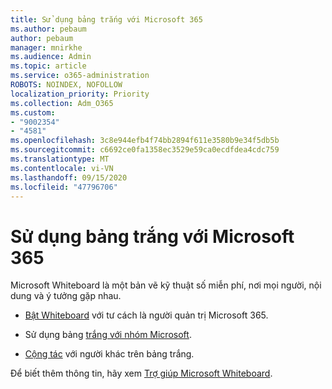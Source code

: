 ```yaml
---
title: Sử dụng bảng trắng với Microsoft 365
ms.author: pebaum
author: pebaum
manager: mnirkhe
ms.audience: Admin
ms.topic: article
ms.service: o365-administration
ROBOTS: NOINDEX, NOFOLLOW
localization_priority: Priority
ms.collection: Adm_O365
ms.custom:
- "9002354"
- "4581"
ms.openlocfilehash: 3c8e944efb4f74bb2894f611e3580b9e34f5db5b
ms.sourcegitcommit: c6692ce0fa1358ec3529e59ca0ecdfdea4cdc759
ms.translationtype: MT
ms.contentlocale: vi-VN
ms.lasthandoff: 09/15/2020
ms.locfileid: "47796706"
---
```

# <a name="use-whiteboard-with-microsoft-365"></a>Sử dụng bảng trắng với Microsoft 365

Microsoft Whiteboard là một bản vẽ kỹ thuật số miễn phí, nơi mọi người, nội dung và ý tưởng gặp nhau. 

- [Bật Whiteboard](https://support.office.com/article/d236aef8-fcdf-4b5e-b5d7-7f157461e920#bkmk_07) với tư cách là người quản trị Microsoft 365. 

- Sử dụng bảng [trắng với nhóm Microsoft](https://support.microsoft.com/office/7a6e7218-e9dc-4ccc-89aa-b1a0bb9c31ee). 

- [Cộng tác](https://support.office.com/article/d236aef8-fcdf-4b5e-b5d7-7f157461e920#bkmk_27) với người khác trên bảng trắng. 

Để biết thêm thông tin, hãy xem [Trợ giúp Microsoft Whiteboard](https://support.office.com/article/d236aef8-fcdf-4b5e-b5d7-7f157461e920). 
